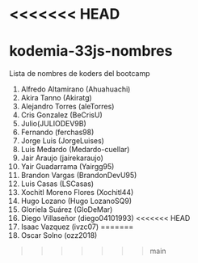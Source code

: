 <<<<<<< HEAD
=======
# kodemia-33js-nombres

Lista de nombres de koders del bootcamp

1. Alfredo Altamirano (Ahuahuachi)
2. Akira Tanno (Akiratg)
3. Alejandro Torres (aleTorres)
4. Cris Gonzalez (BeCrisU)
5. Julio(JULIODEV9B)
6. Fernando (ferchas98)
7. Jorge Luis (JorgeLuises)
8. Luis Medardo (Medardo-cuellar)
9. Jair Araujo (jairekaraujo)
10. Yair Guadarrama (Yairgg95)
11. Brandon Vargas (BrandonDevU95)
12. Luis Casas (LSCasas)
13. Xochitl Moreno Flores (Xochitl44)
14. Hugo Lozano (Hugo LozanoSQ9)
15. Gloriela Suárez (GloDeMar)
16. Diego Villaseñor (diego04101993)
<<<<<<< HEAD
17. Isaac Vazquez (ivzc07)
=======
17. Oscar Solno (ozz2018)
>>>>>>> main
